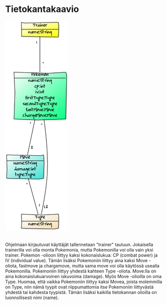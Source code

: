 <h1>Tietokantakaavio</h1>

![GitHub Logo](images/classdiagram1.png)
<br/><br/><br/>
Ohjelmaan kirjautuvat käyttäjät tallennetaan "trainer" tauluun. Jokaisella trainerilla voi olla monta Pokemonia, mutta
Pokemonilla voi olla vain yksi trainer. Pokemon -olioon liittyy kaksi kokonaislukua: CP (combat power) ja IV (individual value).
Tämän lisäksi Pokemoniin liittyy aina kaksi Move -oliota, fastmove ja chargemove, mutta sama move voi olla käytössä usealla
Pokemonilla. Pokemoniin liittyy yhdestä kahteen Type -oliota. Move:lla on aina kokonaislukuarvoinen iskuvoima (damage). Myös Move
-olioilla on oma Type. Huomaa, että vaikka Pokemoniin liittyy kaksi Movea, joista molemmilla on Type, niin nämä tyypit ovat 
riippumattomia itse Pokemoniin liittyvästä yhdestä tai kahdesta tyypistä. Tämän lisäksi kaikilla tietokannan olioilla on 
luonnollisesti nimi (name). 
